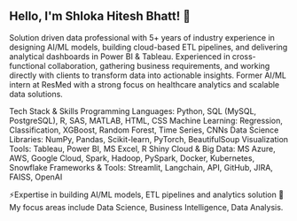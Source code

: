 ## Hello, I'm Shloka Hitesh Bhatt! 👋

<!--
**shlokaGit/shlokaGit** is a ✨ _special_ ✨ repository because its `README.md` (this file) appears on your GitHub profile.

Here are some ideas to get you started:

- 🔭 I’m currently working on ...
- 🌱 I’m currently learning ...
- 👯 I’m looking to collaborate on ...
- 🤔 I’m looking for help with ...
- 💬 Ask me about ...
- 📫 How to reach me: ...
- 😄 Pronouns: ...
- ⚡ Fun fact: ...
-->

Solution driven data professional with 5+ years of industry experience in designing AI/ML models, building cloud-based ETL pipelines, and delivering analytical dashboards in Power BI & Tableau. Experienced in cross-functional collaboration, gathering business requirements, and working directly with clients to transform data into actionable insights. Former AI/ML intern at ResMed with a strong focus on healthcare analytics and scalable data solutions.

Tech Stack & Skills
Programming Languages: Python, SQL (MySQL, PostgreSQL), R, SAS, MATLAB, HTML, CSS
Machine Learning: Regression, Classification, XGBoost, Random Forest, Time Series, CNNs
Data Science Libraries: NumPy, Pandas, Scikit-learn, PyTorch, BeautifulSoup
Visualization Tools: Tableau, Power BI, MS Excel, R Shiny
Cloud & Big Data: MS Azure, AWS, Google Cloud, Spark, Hadoop, PySpark, Docker, Kubernetes, Snowflake
Frameworks & Tools: Streamlit, Langchain, API, GitHub, JIRA, FAISS, OpenAI

⚡Expertise in building AI/ML models, ETL pipelines and analytics solution
🔭 My focus areas include Data Science, Business Intelligence, Data Analysis. 
